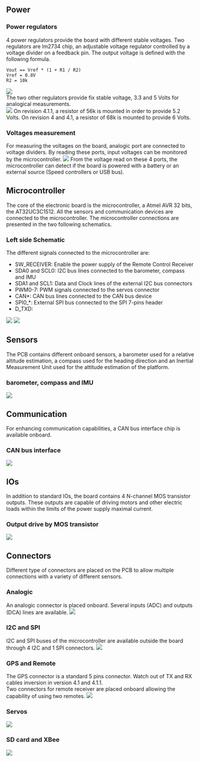 ## Power  

### Power regulators
4 power regulators provide the board with different stable voltages. Two regulators are lm2734 chip, an adjustable voltage regulator controlled by a voltage divider on a feedback pin. The output voltage is defined with the following formula.
```
Vout == Vref * (1 + R1 / R2)
Vref = 0.8V
R2 = 10k
```
![](images/lm2734_sch.png)  
The two other regulators provide fix stable voltage, 3.3 and 5 Volts for analogical measurements.  
![](images/Rev411_sch_power.png)
On revision 4.1.1, a resistor of 56k is mounted in order to provide 5.2 Volts. On revision 4 and 4.1, a resistor of 68k is mounted to provide 6 Volts.

### Voltages measurement
For measuring the voltages on the board, analogic port are connected to voltage dividers. By reading these ports, input voltages can be monitored by the microcontroller.
![](images/Rev411_sch_voltages.png)
From the voltage read on these 4 ports, the microcontroller can detect if the board is powered with a battery or an external source (Speed controllers or USB bus).

## Microcontroller
The core of the electronic board is the microcontroller, a Atmel AVR 32 bits, the AT32UC3C1512. All the sensors and communication devices are connected to the microcontroller. The microcontroller connections are presented in the two following schematics.
### Left side Schematic
The different signals connected to the microcontroller are:
* SW_RECEIVER: Enable the power supply of the Remote Control Receiver
* SDA0 and SCL0: I2C bus lines connected to the barometer, compass and IMU
* SDA1 and SCL1: Data and Clock lines of the external I2C bus connectors
* PWM0-7: PWM signals connected to the servos connector
* CAN*: CAN bus lines connected to the CAN bus device
* SPI0_*: External SPI bus connected to the SPI 7-pins header
* D_TXD: 

![](images/Rev411_sch_mcu_1.png)
![](images/Rev411_sch_mcu_2.png)

## Sensors

The PCB contains different onboard sensors, a barometer used for a relative altitude estimation, a compass used for the heading direction and an Inertial Measurement Unit used for the attitude estimation of the platform.

### barometer, compass and IMU
![](images/Rev411_sch_sensors.png)

## Communication

For enhancing communication capabilities, a CAN bus interface chip is available onboard.

### CAN bus interface
![](images/Rev411_sch_can.png)

## IOs

In addition to standard IOs, the board contains 4 N-channel MOS transistor outputs. These outputs are capable of driving motors and other electric loads within the limits of the power supply maximal current. 

### Output drive by MOS transistor
![](images/Rev411_sch_4nmos.png)

## Connectors

Different type of connectors are placed on the PCB to allow multiple connections with a variety of different sensors.

### Analogic

An analogic connector is placed onboard. Several inputs (ADC) and outputs (DCA) lines are available.
![](images/Rev411_sch_conn_ana.png)

### I2C and SPI

I2C and SPI buses of the microcontroller are available outside the board through 4 I2C and 1 SPI connectors.
![](images/Rev411_sch_conn_ser.png)

### GPS and Remote 

The GPS connector is a standard 5 pins connector. Watch out of TX and RX cables inversion in version 4.1 and 4.1.1.  
Two connectors for remote receiver are placed onboard allowing the capability of using two remotes.
![](images/Rev411_sch_conn_gps_remote.png)

### Servos
![](images/Rev411_sch_conn_servos.png)

### SD card and XBee
![](images/Rev411_sch_conn_xbee_sd.png)
